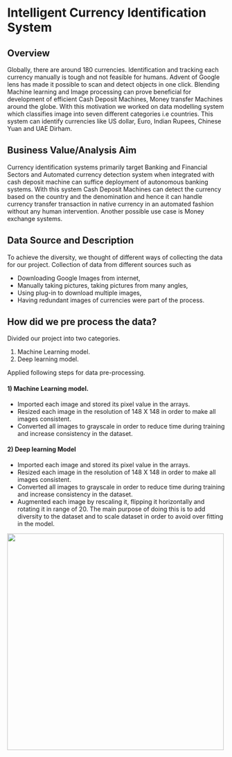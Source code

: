 # Intelligent Currency Identification System
## Overview
Globally, there are around 180 currencies. Identification and tracking each currency manually is tough and not feasible for humans. Advent of Google lens has made it possible to scan and detect objects in one click. Blending Machine learning and Image processing can prove beneficial for development of efficient Cash Deposit Machines, Money transfer Machines around the globe. With this motivation we worked on data modelling system which classifies image into seven different categories i.e countries. This system can identify currencies like US dollar, Euro, Indian Rupees, Chinese Yuan and UAE Dirham. 

## Business Value/Analysis Aim
Currency identification systems primarily target Banking and Financial Sectors and Automated currency detection system when integrated with cash deposit machine can suffice deployment of autonomous banking systems. With this system Cash Deposit Machines can detect the currency based on the country and the denomination and hence it can handle currency transfer transaction in native currency in an automated fashion without any human intervention. Another possible use case is Money exchange systems. 

## Data Source and Description
To achieve the diversity, we thought of different ways of collecting the data for our project. Collection of data from different sources such as
- Downloading Google Images from internet,
- Manually taking pictures, taking pictures from many angles,
- Using plug-in to download multiple images,
- Having redundant images of currencies were part of the process.

## How did we pre process the data?
Divided our project into two categories.
1) Machine Learning model.
2) Deep learning model.

Applied following steps for data pre-processing.
#### 1) Machine Learning model.
- Imported each image and stored its pixel value in the arrays.
- Resized each image in the resolution of 148 X 148 in order to make all images
consistent.
- Converted all images to grayscale in order to reduce time during training and
increase consistency in the dataset.

#### 2) Deep learning Model
- Imported each image and stored its pixel value in the arrays.
- Resized each image in the resolution of 148 X 148 in order to make all images
consistent.
- Converted all images to grayscale in order to reduce time during training and increase consistency in the dataset.
- Augmented each image by rescaling it, flipping it horizontally and rotating it in range of 20. The main purpose of doing this is to add diversity to the dataset and to scale dataset in order to avoid over fitting in the model.

<img src="images/P1.jpg" width="500" height="500">







